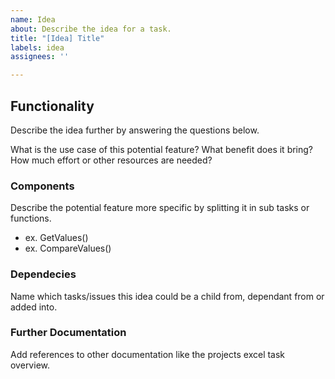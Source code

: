 ```yaml
---
name: Idea
about: Describe the idea for a task.
title: "[Idea] Title"
labels: idea
assignees: ''

---
```


## Functionality

Describe the idea further by answering the questions below. 

What is the use case of this potential feature?
What benefit does it bring?
How much effort or other resources are needed?

### Components

Describe the potential feature more specific by splitting it in sub tasks or functions.

* ex. GetValues()
* ex. CompareValues()

### Dependecies
Name which tasks/issues this idea could be a child from, dependant from or added into.

### Further Documentation

Add references to other documentation like the projects excel task overview.
